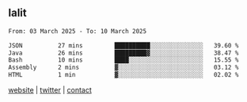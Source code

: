 ## lalit

<!--START_SECTION:waka-->

```txt
From: 03 March 2025 - To: 10 March 2025

JSON          27 mins         ██████████░░░░░░░░░░░░░░░   39.60 %
Java          26 mins         █████████▓░░░░░░░░░░░░░░░   38.47 %
Bash          10 mins         ████░░░░░░░░░░░░░░░░░░░░░   15.55 %
Assembly      2 mins          ▓░░░░░░░░░░░░░░░░░░░░░░░░   03.12 %
HTML          1 min           ▓░░░░░░░░░░░░░░░░░░░░░░░░   02.02 %
```

<!--END_SECTION:waka-->

[website](https://lalit.sh) | [twitter](https://x.com/@lalitcodes) | [contact](https://lalit.sh/contact)
